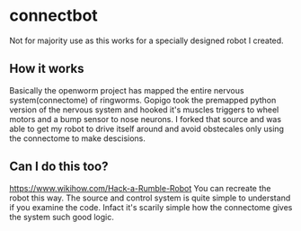 # connectbot
Not for majority use as this works for a specially designed robot I created. 

## How it works
Basically the openworm project has mapped the entire nervous system(connectome) of ringworms. Gopigo took the premapped python version of the nervous system and hooked it's muscles triggers to wheel motors and a bump sensor to nose neurons. I forked that source and was able to get my robot to drive itself around and avoid obstecales only using the connectome to make descisions.

## Can I do this too? 
https://www.wikihow.com/Hack-a-Rumble-Robot
You can recreate the robot this way. The source and control system is quite simple to understand if you examine the code. Infact it's scarily simple how the connectome gives the system such good logic. 
